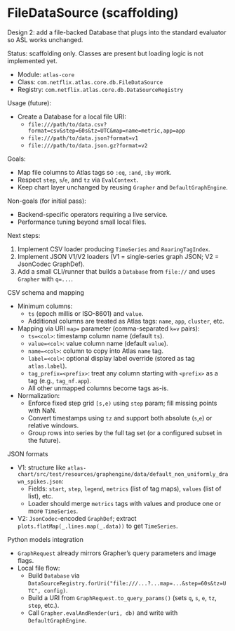 # FileDataSource (scaffolding)

Design 2: add a file-backed Database that plugs into the standard evaluator so ASL works unchanged.

Status: scaffolding only. Classes are present but loading logic is not implemented yet.

- Module: `atlas-core`
- Class: `com.netflix.atlas.core.db.FileDataSource`
- Registry: `com.netflix.atlas.core.db.DataSourceRegistry`

Usage (future):

- Create a Database for a local file URI:
  - `file:///path/to/data.csv?format=csv&step=60s&tz=UTC&map=name=metric,app=app`
  - `file:///path/to/data.json?format=v1`
  - `file:///path/to/data.json.gz?format=v2`

Goals:

- Map file columns to Atlas tags so `:eq`, `:and`, `:by` work.
- Respect `step`, `s`/`e`, and `tz` via `EvalContext`.
- Keep chart layer unchanged by reusing `Grapher` and `DefaultGraphEngine`.

Non-goals (for initial pass):

- Backend-specific operators requiring a live service.
- Performance tuning beyond small local files.

Next steps:

1. Implement CSV loader producing `TimeSeries` and `RoaringTagIndex`.
2. Implement JSON V1/V2 loaders (V1 = single-series graph JSON; V2 = JsonCodec GraphDef).
3. Add a small CLI/runner that builds a `Database` from `file://` and uses `Grapher` with `q=...`.

CSV schema and mapping

- Minimum columns:
  - `ts` (epoch millis or ISO-8601) and `value`.
  - Additional columns are treated as Atlas tags: `name`, `app`, `cluster`, etc.
- Mapping via URI `map=` parameter (comma-separated `k=v` pairs):
  - `ts=<col>`: timestamp column name (default `ts`).
  - `value=<col>`: value column name (default `value`).
  - `name=<col>`: column to copy into Atlas `name` tag.
  - `label=<col>`: optional display label override (stored as tag `atlas.label`).
  - `tag_prefix=<prefix>`: treat any column starting with `<prefix>` as a tag (e.g., `tag_nf.app`).
  - All other unmapped columns become tags as-is.
- Normalization:
  - Enforce fixed step grid `[s,e)` using `step` param; fill missing points with NaN.
  - Convert timestamps using `tz` and support both absolute (`s`,`e`) or relative windows.
  - Group rows into series by the full tag set (or a configured subset in the future).

JSON formats

- V1: structure like `atlas-chart/src/test/resources/graphengine/data/default_non_uniformly_drawn_spikes.json`:
  - Fields: `start`, `step`, `legend`, `metrics` (list of tag maps), `values` (list of list), etc.
  - Loader should merge `metrics` tags with values and produce one or more `TimeSeries`.
- V2: `JsonCodec`-encoded `GraphDef`; extract `plots.flatMap(_.lines.map(_.data))` to get `TimeSeries`.

Python models integration

- `GraphRequest` already mirrors Grapher’s query parameters and image flags.
- Local file flow:
  - Build `Database` via `DataSourceRegistry.forUri("file:///...?...map=...&step=60s&tz=UTC", config)`.
  - Build a URI from `GraphRequest.to_query_params()` (sets `q`, `s`, `e`, `tz`, `step`, etc.).
  - Call `Grapher.evalAndRender(uri, db)` and write with `DefaultGraphEngine`.
